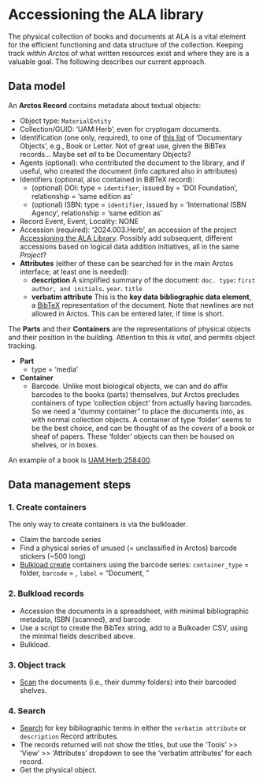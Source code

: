 # Accessioning the ALA library

The physical collection of books and documents at ALA is a vital
element for the efficient functioning and data structure of the
collection.  Keeping track _within Arctos_ of what written resources
exist and where they are is a valuable goal. The following describes
our current approach.

## Data model

An **Arctos Record** contains metadata about textual objects:

 * Object type: `MaterialEntity`
 * Collection/GUID: ‘UAM:Herb’, even for cryptogam documents.
 * Identification (one only, required), to one of [this list][1] of
   ‘Documentary Objects’, e.g., Book or Letter. Not of great use,
   given the BiBTex records... Maybe set _all_ to be Documentary
   Objects?
 * Agents (optional): who contributed the document to the library, and
   if useful, who created the document (info captured also in attributes)
 * Identifiers (optional, also contained in BiBTeX record):
    * (optional) DOI: type = `identifier`, issued by = ‘DOI
      Foundation’, relationship = ‘same edition as’
    * (optional) ISBN: type = `identifier`, issued by = ‘International ISBN
      Agency’, relationship = ‘same edition as’
 * Record Event, Event, Locality: NONE
 * Accession (required): ‘2024.003.Herb’, an accession of the project
   [Accessioning the ALA Library][2]. Possibly add subsequent,
   different accessions based on logical data addition initiatives,
   all in the same _Project_?
 * **Attributes** (either of these can be searched for in the main
     Arctos interface; at least one is needed):
    * **description** A simplified summary of the document:
        `doc. type`**:** `first author, and initials`**.** `year`**.**
        `title`
    * **verbatim attribute** This is the **key data bibliographic data
        element**, a [BibTeX][3] representation of the document. Note
        that newlines are not allowed in Arctos. This can be entered
        later, if time is short.
        
The **Parts** and their **Containers** are the representations of
physical objects and their position in the building. Attention to this
_is vital_, and permits object tracking.

 * **Part**
    * type = ‘media’
 * **Container**
    * Barcode. Unlike most biological objects, we can and do affix
      barcodes to the books (parts) themselves, _but_ Arctos precludes
      containers of type ‘collection object’ from actually having
      barcodes. So we need a “dummy container” to place the documents
      into, as with normal collection objects. A container of type
      ‘folder’ seems to be the best choice, and can be thought of as
      the _covers_ of a book or sheaf of papers. These ‘folder’
      objects can then be housed on shelves, or in boxes.

An example of a book is [UAM:Herb:258400][7].

## Data management steps

### 1. Create containers

The only way to create containers is via the bulkloader.

 * Claim the barcode series
 * Find a physical series of unused (= unclassified in Arctos) barcode
   stickers (~500 long)
 * [Bulkload create][4] containers using the barcode series:
   `container_type` = folder, `barcode` = <series>, `label` =
   “Document, <barcode>”

### 2. Bulkload records

 * Accession the documents in a spreadsheet, with minimal
   bibliographic metadata, ISBN (scanned), and barcode
 * Use a script to create the BibTex string, add to a Bulkoader CSV,
   using the minimal fields described above.
 * Bulkload.
 
### 3. Object track

 * [Scan][5] the documents (i.e., their dummy folders) into their
   barcoded shelves.

### 4. Search

 * [Search][6] for key bibliographic terms in either the `verbatim
   attribute` or `description` Record attributes.
 * The records returned will not show the titles, but use the ‘Tools’ >> 
   ‘View’ >> ‘Attributes’ dropdown to see the ‘verbatim attributes’
   for each record.
 * Get the physical object.

  
[1]: https://arctos.database.museum/taxonomy.cfm?taxon_term==Documentary%20Objects
[2]: https://arctos.database.museum/project/10004386
[3]: https://en.wikipedia.org/wiki/BibTeX
[4]: https://arctos.database.museum/loaders/bulkCreateContainer.cfm
[5]: https://arctos.database.museum/moveContainer.cfm
[6]: https://arctos.database.museum/search.cfm
[7]: https://arctos.database.museum/guid/UAM:Herb:258400
